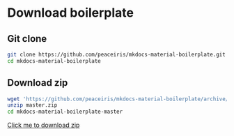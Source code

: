# Download boilerplate



## Git clone

```sh
git clone https://github.com/peaceiris/mkdocs-material-boilerplate.git
cd mkdocs-material-boilerplate
```



## Download zip

```sh
wget 'https://github.com/peaceiris/mkdocs-material-boilerplate/archive/master.zip'
unzip master.zip
cd mkdocs-material-boilerplate-master
```

[Click me to download zip](https://github.com/peaceiris/mkdocs-material-boilerplate/archive/master.zip)
